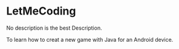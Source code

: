 # LetMeCoding
No description is the best Description.

To learn how to creat a new game with Java for an Android device.
